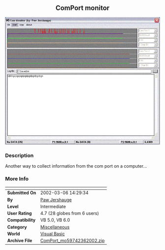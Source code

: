 ﻿<div align="center">

## ComPort monitor

<img src="PIC200236831529980.GIF">
</div>

### Description

Another way to collect information from the com port on a computer...
 
### More Info
 


<span>             |<span>
---                |---
**Submitted On**   |2002-03-06 14:29:34
**By**             |[Paw Jershauge](https://github.com/Planet-Source-Code/PSCIndex/blob/master/ByAuthor/paw-jershauge.md)
**Level**          |Intermediate
**User Rating**    |4.7 (28 globes from 6 users)
**Compatibility**  |VB 5\.0, VB 6\.0
**Category**       |[Miscellaneous](https://github.com/Planet-Source-Code/PSCIndex/blob/master/ByCategory/miscellaneous__1-1.md)
**World**          |[Visual Basic](https://github.com/Planet-Source-Code/PSCIndex/blob/master/ByWorld/visual-basic.md)
**Archive File**   |[ComPort\_mo59742362002\.zip](https://github.com/Planet-Source-Code/paw-jershauge-comport-monitor__1-32397/archive/master.zip)








